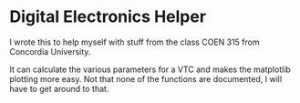 Digital Electronics Helper
==========================

I wrote this to help myself with stuff from the class COEN 315 from Concordia University.

It can calculate the various parameters for a VTC and makes the matplotlib plotting more easy. Not that none of the 
functions are documented, I will have to get around to that. 